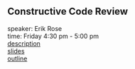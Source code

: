 ## Constructive Code Review

speaker: Erik Rose  
time: Friday 4:30 pm - 5:00 pm  
[description](https://us.pycon.org/2017/schedule/presentation/663/)  
[slides](https://github.com/erikrose/presentations/blob/master/Constructive%20Code%20Review/slides.pdf)  
[outline](https://github.com/erikrose/presentations/blob/edb16d4d7b5ab243150e35506bb883434aef44f8/Constructive%20Code%20Review/outline.txt)  
